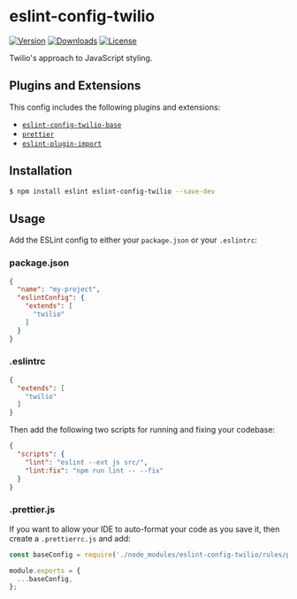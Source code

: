 # eslint-config-twilio

[![Version](https://img.shields.io/npm/v/eslint-config-twilio.svg?style=square)](https://www.npmjs.com/package/eslint-config-twilio)
[![Downloads](https://img.shields.io/npm/dt/eslint-config-twilio.svg?style=square)](https://www.npmjs.com/package/eslint-config-twilio)
[![License](https://img.shields.io/npm/l/eslint-config-twilio.svg?style=square)](../../LICENSE)

Twilio's approach to JavaScript styling.

## Plugins and Extensions

This config includes the following plugins and extensions:

- [`eslint-config-twilio-base`](https://github.com/twilio-labs/twilio-style/tree/master/packages/eslint-config-twilio-base)
- [`prettier`](https://www.npmjs.com/package/prettier)
- [`eslint-plugin-import`](https://www.npmjs.com/package/eslint-plugin-import)

## Installation

```bash
$ npm install eslint eslint-config-twilio --save-dev
```

## Usage

Add the ESLint config to either your `package.json` or your `.eslintrc`:

### package.json

```json
{
  "name": "my-project",
  "eslintConfig": {
    "extends": [
      "twilio"
    ]
  }
}
```

### .eslintrc

```json
{
  "extends": [
    "twilio"
  ]
}
```

Then add the following two scripts for running and fixing your codebase:

```json
{
  "scripts": {
    "lint": "eslint --ext js src/",
    "lint:fix": "npm run lint -- --fix"
  }
}
```

### .prettier.js

If you want to allow your IDE to auto-format your code as you save it, then create a `.prettierrc.js` and add:

```js
const baseConfig = require('./node_modules/eslint-config-twilio/rules/prettier');

module.exports = {
  ...baseConfig,
};
``` 
